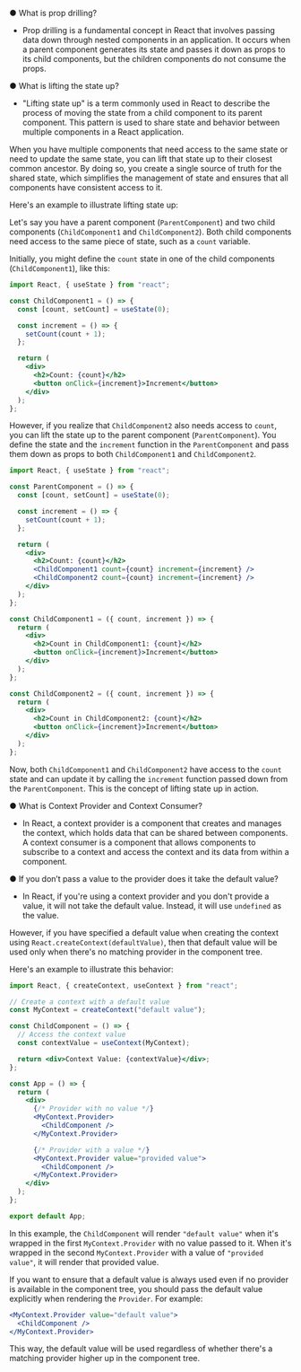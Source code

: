 ● What is prop drilling?

- Prop drilling is a fundamental concept in React that involves passing data down through nested components in an application. It occurs when a parent component generates its state and passes it down as props to its child components, but the children components do not consume the props.

● What is lifting the state up?

- "Lifting state up" is a term commonly used in React to describe the process of moving the state from a child component to its parent component. This pattern is used to share state and behavior between multiple components in a React application.

When you have multiple components that need access to the same state or need to update the same state, you can lift that state up to their closest common ancestor. By doing so, you create a single source of truth for the shared state, which simplifies the management of state and ensures that all components have consistent access to it.

Here's an example to illustrate lifting state up:

Let's say you have a parent component (`ParentComponent`) and two child components (`ChildComponent1` and `ChildComponent2`). Both child components need access to the same piece of state, such as a `count` variable.

Initially, you might define the `count` state in one of the child components (`ChildComponent1`), like this:

```jsx
import React, { useState } from "react";

const ChildComponent1 = () => {
  const [count, setCount] = useState(0);

  const increment = () => {
    setCount(count + 1);
  };

  return (
    <div>
      <h2>Count: {count}</h2>
      <button onClick={increment}>Increment</button>
    </div>
  );
};
```

However, if you realize that `ChildComponent2` also needs access to `count`, you can lift the state up to the parent component (`ParentComponent`). You define the state and the `increment` function in the `ParentComponent` and pass them down as props to both `ChildComponent1` and `ChildComponent2`.

```jsx
import React, { useState } from "react";

const ParentComponent = () => {
  const [count, setCount] = useState(0);

  const increment = () => {
    setCount(count + 1);
  };

  return (
    <div>
      <h2>Count: {count}</h2>
      <ChildComponent1 count={count} increment={increment} />
      <ChildComponent2 count={count} increment={increment} />
    </div>
  );
};

const ChildComponent1 = ({ count, increment }) => {
  return (
    <div>
      <h2>Count in ChildComponent1: {count}</h2>
      <button onClick={increment}>Increment</button>
    </div>
  );
};

const ChildComponent2 = ({ count, increment }) => {
  return (
    <div>
      <h2>Count in ChildComponent2: {count}</h2>
      <button onClick={increment}>Increment</button>
    </div>
  );
};
```

Now, both `ChildComponent1` and `ChildComponent2` have access to the `count` state and can update it by calling the `increment` function passed down from the `ParentComponent`. This is the concept of lifting state up in action.

● What is Context Provider and Context Consumer?

- In React, a context provider is a component that creates and manages the context, which holds data that can be shared between components. A context consumer is a component that allows components to subscribe to a context and access the context and its data from within a component.

● If you don’t pass a value to the provider does it take the default value?

- In React, if you're using a context provider and you don't provide a value, it will not take the default value. Instead, it will use `undefined` as the value.

However, if you have specified a default value when creating the context using `React.createContext(defaultValue)`, then that default value will be used only when there's no matching provider in the component tree.

Here's an example to illustrate this behavior:

```jsx
import React, { createContext, useContext } from "react";

// Create a context with a default value
const MyContext = createContext("default value");

const ChildComponent = () => {
  // Access the context value
  const contextValue = useContext(MyContext);

  return <div>Context Value: {contextValue}</div>;
};

const App = () => {
  return (
    <div>
      {/* Provider with no value */}
      <MyContext.Provider>
        <ChildComponent />
      </MyContext.Provider>

      {/* Provider with a value */}
      <MyContext.Provider value="provided value">
        <ChildComponent />
      </MyContext.Provider>
    </div>
  );
};

export default App;
```

In this example, the `ChildComponent` will render `"default value"` when it's wrapped in the first `MyContext.Provider` with no value passed to it. When it's wrapped in the second `MyContext.Provider` with a value of `"provided value"`, it will render that provided value.

If you want to ensure that a default value is always used even if no provider is available in the component tree, you should pass the default value explicitly when rendering the `Provider`. For example:

```jsx
<MyContext.Provider value="default value">
  <ChildComponent />
</MyContext.Provider>
```

This way, the default value will be used regardless of whether there's a matching provider higher up in the component tree.
